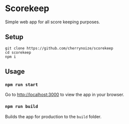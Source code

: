 # Scorekeep

Simple web app for all score keeping purposes.

## Setup

```
git clone https://github.com/cherrynoize/scorekeep
cd scorekeep
npm i
```

## Usage

### `npm run start`

Go to [http://localhost:3000](http://localhost:3000) to view the
app in your browser.

### `npm run build`

Builds the app for production to the `build` folder.
